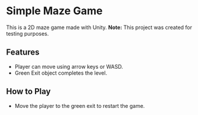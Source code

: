 # Simple Maze Game

This is a 2D maze game made with Unity.
**Note:** This project was created for testing purposes.

## Features
- Player can move using arrow keys or WASD.
- Green Exit object completes the level.

## How to Play
- Move the player to the green exit to restart the game.
